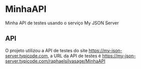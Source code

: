 # MinhaAPI
Minha API de testes usando o serviço My JSON Server


## API

O projeto utilizou a API de testes do site https://my-json-server.typicode.com, a URL da API de testes é https://my-json-server.typicode.com/raphaelsilvasage/MinhaAPI
